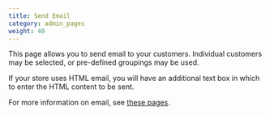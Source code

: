 ```yaml
---
title: Send Email 
category: admin_pages
weight: 40
---
```


This page allows you to send email to your customers. Individual customers may be selected, or pre-defined groupings may be used.

If your store uses HTML email, you will have an additional text box in which to enter the HTML content to be sent. 

For more information on email, see [these pages](/user/email/).
